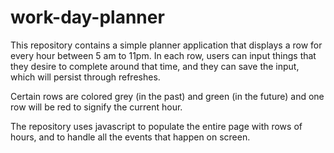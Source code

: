 # work-day-planner

This repository contains a simple planner application that displays a row for every hour between 5 am to 11pm. In each row, users can input things that they desire to complete around that time, and they can save the input, which will persist through refreshes. 

Certain rows are colored grey (in the past) and green (in the future) and one row will be red to signify the current hour. 

The repository uses javascript to populate the entire page with rows of hours, and to handle all the events that happen on screen. 